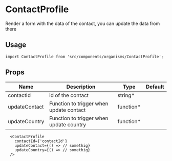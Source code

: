 # ContactProfile
Render a form with the data of the contact, you can update the data from there

## Usage

```
import ContactProfile from 'src/components/organisms/ContactProfile';
```

## Props


| Name | Description | Type | Default |
|------|-------------|------|---------|
| contactId | id of the contact | string* |    |
| updateContact | Function to trigger when update contact | function* |   |
| updateCountry | Function to trigger when update country | function* |   |

```
  <ContactProfile
    contactId={'contactId'}
    updateContact={() => // somethig}
    updateCountry={() => // somethig}
  />

```